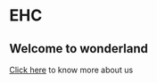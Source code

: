 # EHC
## Welcome to wonderland

[Click here](https://www.youtube.com/watch?v=dQw4w9WgXcQ) to know more about us
